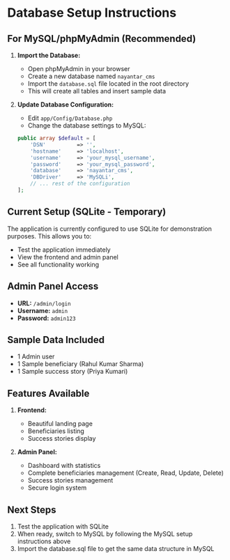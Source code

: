 # Database Setup Instructions

## For MySQL/phpMyAdmin (Recommended)

1. **Import the Database:**
   - Open phpMyAdmin in your browser
   - Create a new database named `nayantar_cms`
   - Import the `database.sql` file located in the root directory
   - This will create all tables and insert sample data

2. **Update Database Configuration:**
   - Edit `app/Config/Database.php`
   - Change the database settings to MySQL:
   ```php
   public array $default = [
       'DSN'          => '',
       'hostname'     => 'localhost',
       'username'     => 'your_mysql_username',
       'password'     => 'your_mysql_password',
       'database'     => 'nayantar_cms',
       'DBDriver'     => 'MySQLi',
       // ... rest of the configuration
   ];
   ```

## Current Setup (SQLite - Temporary)

The application is currently configured to use SQLite for demonstration purposes. This allows you to:
- Test the application immediately
- View the frontend and admin panel
- See all functionality working

## Admin Panel Access

- **URL:** `/admin/login`
- **Username:** `admin`
- **Password:** `admin123`

## Sample Data Included

- 1 Admin user
- 1 Sample beneficiary (Rahul Kumar Sharma)
- 1 Sample success story (Priya Kumari)

## Features Available

1. **Frontend:**
   - Beautiful landing page
   - Beneficiaries listing
   - Success stories display

2. **Admin Panel:**
   - Dashboard with statistics
   - Complete beneficiaries management (Create, Read, Update, Delete)
   - Success stories management
   - Secure login system

## Next Steps

1. Test the application with SQLite
2. When ready, switch to MySQL by following the MySQL setup instructions above
3. Import the database.sql file to get the same data structure in MySQL